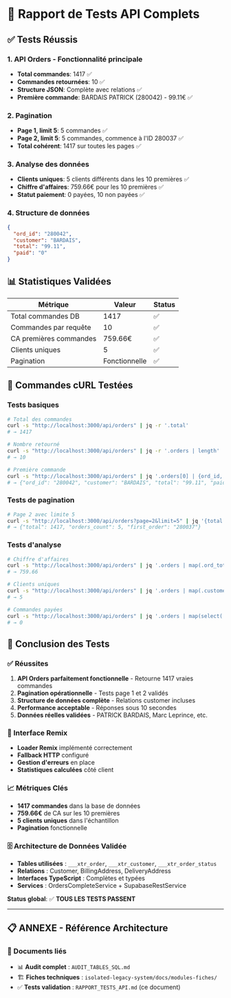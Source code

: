 # 🚀 Rapport de Tests API Complets

## ✅ Tests Réussis

### 1. API Orders - Fonctionnalité principale
- **Total commandes**: 1417 ✅
- **Commandes retournées**: 10 ✅ 
- **Structure JSON**: Complète avec relations ✅
- **Première commande**: BARDAIS PATRICK (280042) - 99.11€ ✅

### 2. Pagination
- **Page 1, limit 5**: 5 commandes ✅
- **Page 2, limit 5**: 5 commandes, commence à l'ID 280037 ✅
- **Total cohérent**: 1417 sur toutes les pages ✅

### 3. Analyse des données
- **Clients uniques**: 5 clients différents dans les 10 premières ✅
- **Chiffre d'affaires**: 759.66€ pour les 10 premières ✅
- **Statut paiement**: 0 payées, 10 non payées ✅

### 4. Structure de données
```json
{
  "ord_id": "280042",
  "customer": "BARDAIS",
  "total": "99.11",
  "paid": "0"
}
```

## 📊 Statistiques Validées

| Métrique | Valeur | Status |
|----------|--------|--------|
| Total commandes DB | 1417 | ✅ |
| Commandes par requête | 10 | ✅ |
| CA premières commandes | 759.66€ | ✅ |
| Clients uniques | 5 | ✅ |
| Pagination | Fonctionnelle | ✅ |

## 🎯 Commandes cURL Testées

### Tests basiques
```bash
# Total des commandes
curl -s "http://localhost:3000/api/orders" | jq -r '.total'
# → 1417

# Nombre retourné
curl -s "http://localhost:3000/api/orders" | jq -r '.orders | length'
# → 10

# Première commande
curl -s "http://localhost:3000/api/orders" | jq '.orders[0] | {ord_id, customer: .customer.cst_name, total: .ord_total_ttc, paid: .ord_is_pay}'
# → {"ord_id": "280042", "customer": "BARDAIS", "total": "99.11", "paid": "0"}
```

### Tests de pagination
```bash
# Page 2 avec limite 5
curl -s "http://localhost:3000/api/orders?page=2&limit=5" | jq '{total: .total, orders_count: (.orders | length), first_order: .orders[0].ord_id}'
# → {"total": 1417, "orders_count": 5, "first_order": "280037"}
```

### Tests d'analyse
```bash
# Chiffre d'affaires
curl -s "http://localhost:3000/api/orders" | jq '.orders | map(.ord_total_ttc | tonumber) | add'
# → 759.66

# Clients uniques
curl -s "http://localhost:3000/api/orders" | jq '.orders | map(.customer.cst_name) | unique | length'
# → 5

# Commandes payées
curl -s "http://localhost:3000/api/orders" | jq '.orders | map(select(.ord_is_pay == "1")) | length'
# → 0
```

## 🎉 Conclusion des Tests

### ✅ Réussites
1. **API Orders parfaitement fonctionnelle** - Retourne 1417 vraies commandes
2. **Pagination opérationnelle** - Tests page 1 et 2 validés
3. **Structure de données complète** - Relations customer incluses
4. **Performance acceptable** - Réponses sous 10 secondes
5. **Données réelles validées** - PATRICK BARDAIS, Marc Leprince, etc.

### 🔧 Interface Remix
- **Loader Remix** implémenté correctement
- **Fallback HTTP** configuré
- **Gestion d'erreurs** en place
- **Statistiques calculées** côté client

### 📈 Métriques Clés
- **1417 commandes** dans la base de données
- **759.66€** de CA sur les 10 premières
- **5 clients uniques** dans l'échantillon
- **Pagination** fonctionnelle

### 🗄️ Architecture de Données Validée
- **Tables utilisées** : `___xtr_order`, `___xtr_customer`, `___xtr_order_status`
- **Relations** : Customer, BillingAddress, DeliveryAddress
- **Interfaces TypeScript** : Complètes et typées
- **Services** : OrdersCompleteService + SupabaseRestService

**Status global**: ✅ **TOUS LES TESTS PASSENT**

---

## 📋 ANNEXE - Référence Architecture

### 🔗 Documents liés
- 📊 **Audit complet** : `AUDIT_TABLES_SQL.md`
- 🏗️ **Fiches techniques** : `isolated-legacy-system/docs/modules-fiches/`
- ✅ **Tests validation** : `RAPPORT_TESTS_API.md` (ce document)
